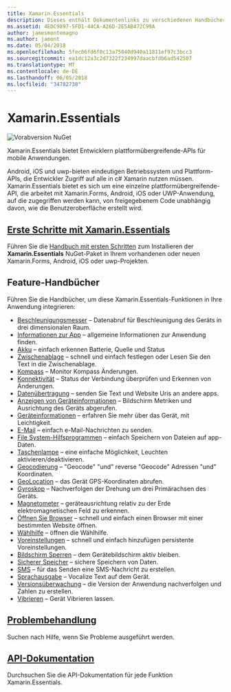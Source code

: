 ```yaml
---
title: Xamarin.Essentials
description: Dieses enthält Dokumentenlinks zu verschiedenen Handbüchern, die beschreiben, Xamarin.Essentials, die Entwickler mit Cross-Plattform-APIs für mobile Anwendungen bereitstellt.
ms.assetid: 4EDC9897-5FD1-44CA-A26D-2E5AB472C99A
author: jamesmontemagno
ms.author: jamont
ms.date: 05/04/2018
ms.openlocfilehash: 5fec06fd6f0c13a75040d940a11811ef97c3bcc3
ms.sourcegitcommit: ea1dc12a3c2d7322f234997daacbfdb6ad542507
ms.translationtype: MT
ms.contentlocale: de-DE
ms.lasthandoff: 06/05/2018
ms.locfileid: "34782738"
---
```

# <a name="xamarinessentials"></a>Xamarin.Essentials

![Vorabversion NuGet](~/media/shared/pre-release.png)

Xamarin.Essentials bietet Entwicklern plattformübergreifende-APIs für mobile Anwendungen.

Android, iOS und uwp-bieten eindeutigen Betriebssystem und Plattform-APIs, die Entwickler Zugriff auf alle in c# Xamarin nutzen müssen. Xamarin.Essentials bietet es sich um eine einzelne plattformübergreifende-API, die arbeitet mit Xamarin.Forms, Android, iOS oder UWP-Anwendung, auf die zugegriffen werden kann, von freigegebenem Code unabhängig davon, wie die Benutzeroberfläche erstellt wird.

## <a name="get-started-with-xamarinessentialsget-startedmdcontextxamarinxamarin-forms"></a>[Erste Schritte mit Xamarin.Essentials](get-started.md?context=xamarin/xamarin-forms)

Führen Sie die [Handbuch mit ersten Schritten](get-started.md) zum Installieren der **Xamarin.Essentials** NuGet-Paket in Ihrem vorhandenen oder neuen Xamarin.Forms, Android, iOS oder uwp-Projekten.

## <a name="feature-guides"></a>Feature-Handbücher

Führen Sie die Handbücher, um diese Xamarin.Essentials-Funktionen in Ihre Anwendung integrieren:

* [Beschleunigungsmesser](accelerometer.md?context=xamarin/xamarin-forms) – Datenabruf für Beschleunigung des Geräts in drei dimensionalen Raum.
* [Informationen zur App](app-information.md?context=xamarin/xamarin-forms) – allgemeine Informationen zur Anwendung finden.
* [Akku](battery.md?context=xamarin/xamarin-forms) – einfach erkennen Batterie, Quelle und Status
* [Zwischenablage](clipboard.md?context=xamarin/xamarin-forms) – schnell und einfach festlegen oder Lesen Sie den Text in die Zwischenablage.
* [Kompass](compass.md?context=xamarin/xamarin-forms) – Monitor Kompass Änderungen.
* [Konnektivität](connectivity.md?context=xamarin/xamarin-forms) – Status der Verbindung überprüfen und Erkennen von Änderungen.
* [Datenübertragung](data-transfer.md?context=xamarin/xamarin-forms) – senden Sie Text und Website Uris an andere apps.
* [Anzeigen von Geräteinformationen](device-display.md?context=xamarin/xamarin-forms) – Bildschirm Metriken und Ausrichtung des Geräts abgerufen.
* [Geräteinformationen](device-information.md?context=xamarin/xamarin-forms) – erfahren Sie mehr über das Gerät, mit Leichtigkeit.
* [E-Mail](email.md?context=xamarin/xamarin-forms) – einfach e-Mail-Nachrichten zu senden.
* [File System-Hilfsprogrammen](file-system-helpers.md?context=xamarin/xamarin-forms) – einfach Speichern von Dateien auf app-Daten.
* [Taschenlampe](flashlight.md?context=xamarin/xamarin-forms) – eine einfache Möglichkeit, Leuchten aktivieren/deaktivieren.
* [Geocodierung](geocoding.md?context=xamarin/xamarin-forms) – "Geocode" "und" reverse "Geocode" Adressen "und" Koordinaten.
* [GeoLocation](geolocation.md?context=xamarin/xamarin-forms) – das Gerät GPS-Koordinaten abrufen.
* [Gyroskop](gyroscope.md?context=xamarin/xamarin-forms) – Nachverfolgen der Drehung um drei Primärachsen des Geräts.
* [Magnetometer](magnetometer.md?context=xamarin/xamarin-forms) – geräteausrichtung relativ zu der Erde elektromagnetischen Feld zu erkennen.
* [Öffnen Sie Browser](open-browser.md?context=xamarin/xamarin-forms) – schnell und einfach einen Browser mit einer bestimmten Website öffnen.
* [Wählhilfe](phone-dialer.md?context=xamarin/xamarin-forms) – öffnen die Wählhilfe.
* [Voreinstellungen](preferences.md?context=xamarin/xamarin-forms) – schnell und einfach hinzufügen persistente Voreinstellungen.
* [Bildschirm Sperren](screen-lock.md?context=xamarin/xamarin-forms) – dem Gerätebildschirm aktiv bleiben.
* [Sicherer Speicher](secure-storage.md?context=xamarin/xamarin-forms) – sichere Speichern von Daten.
* [SMS](sms.md?context=xamarin/xamarin-forms) – für das Senden eine SMS-Nachricht zu erstellen.
* [Sprachausgabe](text-to-speech.md?context=xamarin/xamarin-forms) – Vocalize Text auf dem Gerät.
* [Versionsüberwachung](version-tracking.md?context=xamarin/xamarin-forms) – die Version der Anwendung nachverfolgen und Zahlen zu erstellen.
* [Vibrieren](vibrate.md?context=xamarin/xamarin-forms) – Gerät Vibrieren lassen.

## <a name="troubleshootingtroubleshootingmdcontextxamarinxamarin-forms"></a>[Problembehandlung](troubleshooting.md?context=xamarin/xamarin-forms)

Suchen nach Hilfe, wenn Sie Probleme ausgeführt werden.

## <a name="api-documentationxrefxamarinessentials"></a>[API-Dokumentation](xref:Xamarin.Essentials)

Durchsuchen Sie die API-Dokumentation für jede Funktion Xamarin.Essentials.
